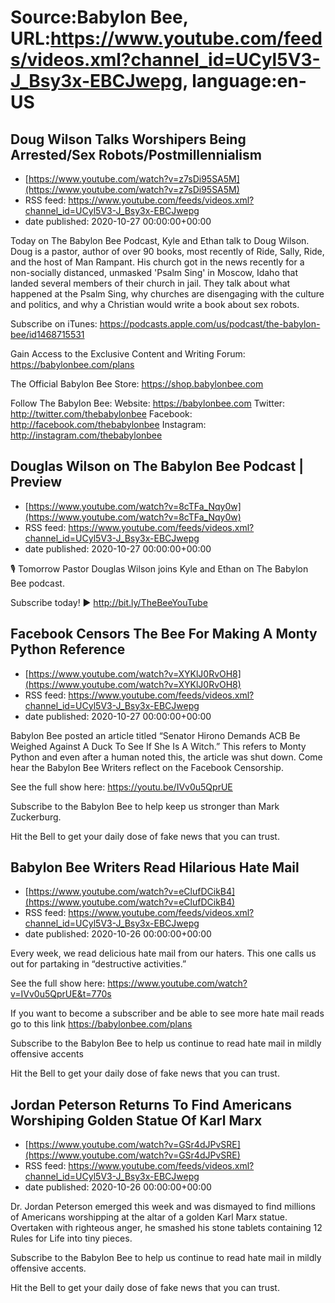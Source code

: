 # Source:Babylon Bee, URL:https://www.youtube.com/feeds/videos.xml?channel_id=UCyl5V3-J_Bsy3x-EBCJwepg, language:en-US

## Doug Wilson Talks Worshipers Being Arrested/Sex Robots/Postmillennialism
 - [https://www.youtube.com/watch?v=z7sDi95SA5M](https://www.youtube.com/watch?v=z7sDi95SA5M)
 - RSS feed: https://www.youtube.com/feeds/videos.xml?channel_id=UCyl5V3-J_Bsy3x-EBCJwepg
 - date published: 2020-10-27 00:00:00+00:00

Today on The Babylon Bee Podcast, Kyle and Ethan talk to Doug Wilson. Doug is a pastor, author of over 90 books, most recently of Ride, Sally, Ride, and the host of Man Rampant. His church got in the news recently for a non-socially distanced, unmasked 'Psalm Sing' in Moscow, Idaho that landed several members of their church in jail. They talk about what happened at the Psalm Sing, why churches are disengaging with the culture and politics, and why a Christian would write a book about sex robots.

Subscribe on iTunes: https://podcasts.apple.com/us/podcast/the-babylon-bee/id1468715531

Gain Access to the Exclusive Content and Writing Forum: https://babylonbee.com/plans

The Official Babylon Bee Store: https://shop.babylonbee.com

Follow The Babylon Bee:
Website: https://babylonbee.com
Twitter: http://twitter.com/thebabylonbee
Facebook: http://facebook.com/thebabylonbee
Instagram: http://instagram.com/thebabylonbee

## Douglas Wilson on The Babylon Bee Podcast | Preview
 - [https://www.youtube.com/watch?v=8cTFa_Nqy0w](https://www.youtube.com/watch?v=8cTFa_Nqy0w)
 - RSS feed: https://www.youtube.com/feeds/videos.xml?channel_id=UCyl5V3-J_Bsy3x-EBCJwepg
 - date published: 2020-10-27 00:00:00+00:00

🎙 Tomorrow Pastor Douglas Wilson joins Kyle and Ethan on The Babylon Bee podcast.

Subscribe today! ▶️ http://bit.ly/TheBeeYouTube

## Facebook Censors The Bee For Making A Monty Python Reference
 - [https://www.youtube.com/watch?v=XYKlJ0RvOH8](https://www.youtube.com/watch?v=XYKlJ0RvOH8)
 - RSS feed: https://www.youtube.com/feeds/videos.xml?channel_id=UCyl5V3-J_Bsy3x-EBCJwepg
 - date published: 2020-10-27 00:00:00+00:00

Babylon Bee posted an article titled “Senator Hirono Demands ACB Be Weighed Against A Duck To See If She Is A Witch.” This refers to Monty Python and even after a human noted this, the article was shut down. Come hear the Babylon Bee Writers reflect on the Facebook Censorship. 

See the full show here:
https://youtu.be/IVv0u5QprUE

Subscribe to the Babylon Bee to help keep us stronger than Mark Zuckerburg. 

Hit the Bell to get your daily dose of fake news that you can trust.

## Babylon Bee Writers Read Hilarious Hate Mail
 - [https://www.youtube.com/watch?v=eClufDCikB4](https://www.youtube.com/watch?v=eClufDCikB4)
 - RSS feed: https://www.youtube.com/feeds/videos.xml?channel_id=UCyl5V3-J_Bsy3x-EBCJwepg
 - date published: 2020-10-26 00:00:00+00:00

Every week, we read delicious hate mail from our haters. This one calls us out for partaking in “destructive activities.”

See the full show here:
https://www.youtube.com/watch?v=IVv0u5QprUE&t=770s

If you want to become a subscriber and be able to see more hate mail reads go to this link
https://babylonbee.com/plans

Subscribe to the Babylon Bee to help us continue to read hate mail in mildly offensive accents

Hit the Bell to get your daily dose of fake news that you can trust.

## Jordan Peterson Returns To Find Americans Worshiping Golden Statue Of Karl Marx
 - [https://www.youtube.com/watch?v=GSr4dJPvSRE](https://www.youtube.com/watch?v=GSr4dJPvSRE)
 - RSS feed: https://www.youtube.com/feeds/videos.xml?channel_id=UCyl5V3-J_Bsy3x-EBCJwepg
 - date published: 2020-10-26 00:00:00+00:00

Dr. Jordan Peterson emerged this week and was dismayed to find millions of Americans worshipping at the altar of a golden Karl Marx statue. Overtaken with righteous anger, he smashed his stone tablets containing 12 Rules for Life into tiny pieces.

Subscribe to the Babylon Bee to help us continue to read hate mail in mildly offensive accents.

Hit the Bell to get your daily dose of fake news that you can trust.


